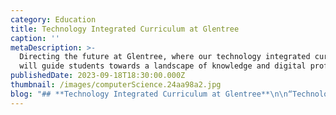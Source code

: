 ```yaml
---
category: Education
title: Technology Integrated Curriculum at Glentree
caption: ''
metaDescription: >-
  Directing the future at Glentree, where our technology integrated curriculum
  will guide students towards a landscape of knowledge and digital proficiency.
publishedDate: 2023-09-18T18:30:00.000Z
thumbnail: /images/computerScience.24aa98a2.jpg
blog: "## **Technology Integrated Curriculum at Glentree**\n\n“Technology will never replace great teachers, but in the hands of great teachers, it’s transformational.” – George Couros\n\n[Technology](https://www.glentreeacademy.com/blogs/technology-integrated-curriculum-at-glentree \"Technology\") has impacted almost every aspect of life today, and education is no exception. As we all know, modern kids’ life is surrounded by technology and it is omnipresent. The COVID-19 pandemic has provided a wake-up call to all and now after experiencing the benefits of using technology in teaching, we all need time to accept the fact, of how irreplaceable it is. To keep up the pace in the race, at Glentree we collaborate with technology to improve the learning processes, which in turn prepare the kids for their future endeavors.\n\nAs Indians we believe in research, many studies show that technology when integrated into the curriculum transforms the learning process.\n\nYou may wonder what is technology integration, right?\n\nSo, technology integration does not mean teaching computer skills in isolation to the students. Instead, it means blending technology or technical tools with subject-specific activities to make the learning process more powerful. In that way, technology can support and enhance the educational environment.\n\n## **The advantages of integrating technology into the curriculum:**\n\nThe prime advantage is, that when students are engaged in learning using technology, they will be future creators, entrepreneurs and critics instead of just consumers.\n\n### I. Teaching becomes easy with technology\n\nThanks to\_technology, students can say goodbye to boring theoretical classes. Tools like PowerPoint, audio-visual presentations help students make the abstract concepts more concrete and understand their application in real life.\n\n### II. Educational technology is a saviour to the environment\n\nThe previous year helped a lot in this regard I would say. The online tests and assignments saved a lot of paper and a lot of trees from being chopped down. Imagine if we go digital in the future, how much we can help the environment.\_\_\n\n### III.\_Technology helps students enjoy learning\n\nWhile the parents are worried that the kids are exposed to more screen time, we can use that inclination for some good purpose. We can make students enjoy learning by giving technology-based project works.\n\n### IV. Students can access information at any time\n\nGone are the days when students had to visit the library to complete their assignments and collect resources. Internet has provided easy-to access information and accelerated learning at the fingertips any time, any place which can be used by the students to learn and acquire knowledge. \_\n\n## **How Glentree integrates technology into the curriculum**\n\n### Improves engagement\n\nAt Glentree, technology is integrated into the specially designed subject-specific lesson plans which provide engaging activities to be conducted during the class. The smart boards help teachers to create a more engaging and interactive classroom through audio-visual presentations, PPT, quizzes, gamification which results in the active participation of the student in the learning process. Technology can also be used to teach pronunciation, math, reading and listening skills and spelling which gives a better result than the regular chalk-and-talk method.\n\n### Learning for Life\n\n\_When students actively participate in the\_[learning\_](https://web.archive.org/web/20230330171425/https://open.spotify.com/episode/6yNwuAsrYpY1XC4pURq5oi?si=9P-RH-28QDGpPduoZUyPfA\\&utm_source=copy-link)process with the help of technology, they tend to remember the concepts throughout their lives.\n\n### Improves Individual Learning\n\nAt Glentree, lesson plans are created to cater to the different learning styles of the students. Technology provides great opportunities for making learning more effective for everyone with different needs. Few students can learn through video presentations, few students listen and learn and few learn by playing quizzes and so on.\n\n### Prepares Students For The Future\n\nWe at Glentree realise that preparing the students for the digital future will be an important key to their success. Keeping this in mind the assignments are crafted in a way where students get opportunities to learn new technological skills, apply them and showcase their creativity. Technology can help develop more practical skills like creating presentations, animations writing emails, etc. The goal of technology integration at [Glentree Academy](https://www.glentreeacademy.com/ \"Glentree Academy\") is to have students use technology ethically and safely to acquire, demonstrate, apply and communicate information.\n"
---
```


